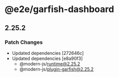 # @e2e/garfish-dashboard

## 2.25.2

### Patch Changes

- Updated dependencies [272646c]
- Updated dependencies [e8a90f3]
  - @modern-js/runtime@2.25.2
  - @modern-js/plugin-garfish@2.25.2
